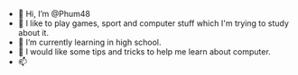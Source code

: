 - 👋 Hi, I’m @Phum48
- 👀 I like to play games, sport and computer stuff which I'm trying to study about it.
- 🌱 I’m currently learning in high school.
- 💞️ I would like some tips and tricks to help me learn about computer.
- 📫

<!---
Phum48/Phum48 is a ✨ special ✨ repository because its `README.md` (this file) appears on your GitHub profile.
You can click the Preview link to take a look at your changes.
--->
